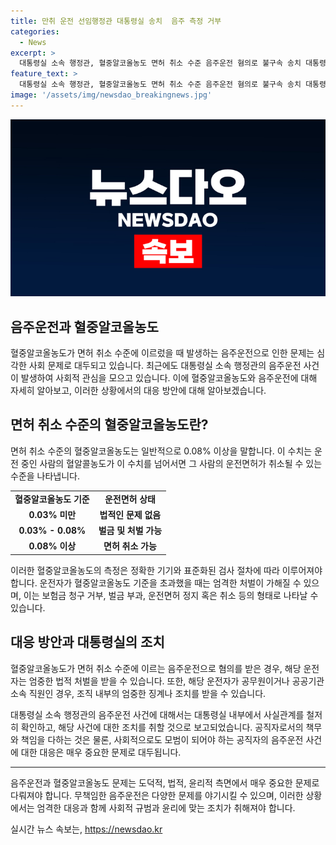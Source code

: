 ```yaml
---
title: 만취 운전 선임행정관 대통령실 송치  음주 측정 거부
categories:
  - News
excerpt: >
  대통령실 소속 행정관, 혈중알코올농도 면허 취소 수준 음주운전 혐의로 불구속 송치 대통령실 소속 행정관 A씨가 음주운전 혐의로 검찰 수사를 받고 있습니다. A씨는 경찰의 음주 측정을 거부하고 채혈 결과 면허 취소 수준의 혈중알코올농도였으며, 현재 대통령실에서 음주운전 사실을 확인하고 조사 중에 있습니다. A씨는 음주 측정 거부를 부인하고 있지만, 대통령실은 관련 절차와 규정에 따라 조치할 계획이라고 밝혔습니다. (150자)
feature_text: >
  대통령실 소속 행정관, 혈중알코올농도 면허 취소 수준 음주운전 혐의로 불구속 송치 대통령실 소속 행정관 A씨가 음주운전 혐의로 검찰 수사를 받고 있습니다. A씨는 경찰의 음주 측정을 거부하고 채혈 결과 면허 취소 수준의 혈중알코올농도였으며, 현재 대통령실에서 음주운전 사실을 확인하고 조사 중에 있습니다. A씨는 음주 측정 거부를 부인하고 있지만, 대통령실은 관련 절차와 규정에 따라 조치할 계획이라고 밝혔습니다. (150자)
image: '/assets/img/newsdao_breakingnews.jpg'
---
```


<p><img src="/assets/img/newsdao_breakingnews.jpg" alt="pcversion 속보" /></p>

<h2 data-ke-size="size26">음주운전과 혈중알코올농도</h2>

<p data-ke-size="size16">혈중알코올농도가 면허 취소 수준에 이르렀을 때 발생하는 음주운전으로 인한 문제는 심각한 사회 문제로 대두되고 있습니다. 최근에도 대통령실 소속 행정관의 음주운전 사건이 발생하여 사회적 관심을 모으고 있습니다. 이에 혈중알코올농도와 음주운전에 대해 자세히 알아보고, 이러한 상황에서의 대응 방안에 대해 알아보겠습니다.</p>

<h2 data-ke-size="size24">면허 취소 수준의 혈중알코올농도란?</h2>

<p data-ke-size="size16">면허 취소 수준의 혈중알코올농도는 일반적으로 0.08% 이상을 말합니다. 이 수치는 운전 중인 사람의 혈알콜농도가 이 수치를 넘어서면 그 사람의 운전면허가 취소될 수 있는 수준을 나타냅니다.</p>

<table>
    <tr>
        <td style="text-align: center; height: 17px;"><b>혈중알코올농도 기준</b></td>
        <td style="text-align: center; height: 17px;"><b>운전면허 상태</b></td>
    </tr>
    <tr>
        <td style="text-align: center; height: 17px;"><b>0.03% 미만</b></td>
        <td style="text-align: center; height: 17px;"><b>법적인 문제 없음</b></td>
    </tr>
    <tr>
        <td style="text-align: center; height: 17px;"><b>0.03% - 0.08%</b></td>
        <td style="text-align: center; height: 17px;"><b>벌금 및 처벌 가능</b></td>
    </tr>
    <tr>
        <td style="text-align: center; height: 17px;"><b>0.08% 이상</b></td>
        <td style="text-align: center; height: 17px;"><b>면허 취소 가능</b></td>
    </tr>
</table>

<p data-ke-size="size16">이러한 혈중알코올농도의 측정은 정확한 기기와 표준화된 검사 절차에 따라 이루어져야 합니다. 운전자가 혈중알코올농도 기준을 초과했을 때는 엄격한 처벌이 가해질 수 있으며, 이는 보험금 청구 거부, 벌금 부과, 운전면허 정지 혹은 취소 등의 형태로 나타날 수 있습니다.</p>

<h2 data-ke-size="size24">대응 방안과 대통령실의 조치</h2>

<p data-ke-size="size16">혈중알코올농도가 면허 취소 수준에 이르는 음주운전으로 혐의를 받은 경우, 해당 운전자는 엄중한 법적 처벌을 받을 수 있습니다. 또한, 해당 운전자가 공무원이거나 공공기관 소속 직원인 경우, 조직 내부의 엄중한 징계나 조치를 받을 수 있습니다.</p>

<p data-ke-size="size16">대통령실 소속 행정관의 음주운전 사건에 대해서는 대통령실 내부에서 사실관계를 철저히 확인하고, 해당 사건에 대한 조치를 취할 것으로 보고되었습니다. 공직자로서의 책무와 책임을 다하는 것은 물론, 사회적으로도 모범이 되어야 하는 공직자의 음주운전 사건에 대한 대응은 매우 중요한 문제로 대두됩니다.</p>

<hr>

<p data-ke-size="size16">음주운전과 혈중알코올농도 문제는 도덕적, 법적, 윤리적 측면에서 매우 중요한 문제로 다뤄져야 합니다. 무책임한 음주운전은 다양한 문제를 야기시킬 수 있으며, 이러한 상황에서는 엄격한 대응과 함께 사회적 규범과 윤리에 맞는 조치가 취해져야 합니다.</p>
실시간 뉴스 속보는, <a href="https://newsdao.kr" rel="dofollow">https://newsdao.kr</a>


